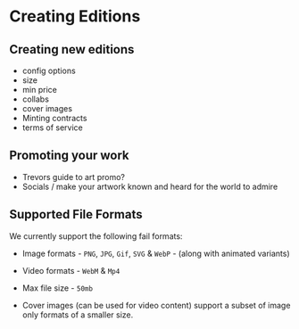 # Creating Editions


## Creating new editions

* config options
* size
* min price
* collabs
* cover images
* Minting contracts
* terms of service

## Promoting your work

* Trevors guide to art promo?
* Socials / make your artwork known and heard for the world to admire

## Supported File Formats

We currently support the following fail formats:

* Image formats - `PNG`, `JPG`, `Gif`, `SVG` & `WebP` - (along with animated variants)
* Video formats - `WebM` & `Mp4`
* Max file size - `50mb`

* Cover images (can be used for video content) support a subset of image only formats of a smaller size. 
